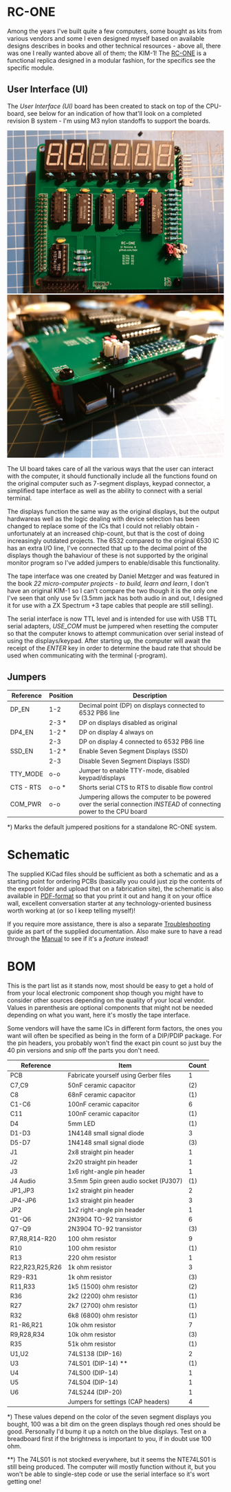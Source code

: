 # RC-ONE

Among the years I've built quite a few computers, some bought as kits from various vendors and some I even designed myself based on available designs describes in books and other technical resources - above all, there was one I really wanted above all of them; the KIM-1! The [RC-ONE](https://github.com/tebl/RC-ONE) is a functional replica designed in a modular fashion, for the specifics see the specific module.

## User Interface (UI)
The *User Interface (UI)* board has been created to stack on top of the CPU-board, see below for an indication of how that'll look on a completed revision B system - I'm using M3 nylon standoffs to support the boards.

![Assembled UI Board](https://github.com/tebl/RC-ONE/raw/master/RC1%20UI/gallery/2019-10-24%2020.45.43.jpg)
![Stacked boards](https://github.com/tebl/RC-ONE/raw/master/gallery/2019-10-24%2020.45.34.jpg)

The UI board takes care of all the various ways that the user can interact with the computer, it should functionally include all the functions found on the original computer such as 7-segment displays, keypad connector, a simplified tape interface as well as the ability to connect with a serial terminal.

The displays function the same way as the original displays, but the output hardwareas well as the logic dealing with device selection has been changed to replace some of the ICs that I could not reliably obtain - unfortunately at an increased chip-count, but that is the cost of doing increasingly outdated projects. The 6532 compared to the original 6530 IC has an extra I/O line, I've connected that up to the decimal point of the displays though the bahaviour of these is not supported by the original monitor program so I've added jumpers to enable/disable this functionality.

The tape interface was one created by Daniel Metzger and was featured in the book *22 micro-computer projects - to build, learn and learn*, I don't have an original KIM-1 so I can't compare the two though it is the only one I've seen that only use 5v (3.5mm jack has both audio in and out, I designed it for use with a ZX Spectrum +3 tape cables that people are still selling). 

The serial interface is now TTL level and is intended for use with USB TTL serial adapters, *USE_COM* must be jumpered when resetting the computer so that the computer knows to attempt communication over serial instead of using the displays/keypad. After starting up, the computer will await the receipt of the *ENTER* key in order to determine the baud rate that should be used when communicating with the terminal (-program).


## Jumpers
| Reference | Position | Description                                               |
| ----------| -------- | --------------------------------------------------------  |
| DP_EN     | 1-2      | Decimal point (DP) on displays connected to 6532 PB6 line |
|           | 2-3 *    | DP on displays disabled as original                       |
| DP4_EN    | 1-2 *    | DP on display 4 always on                                 |
|           | 2-3      | DP on display 4 connected to 6532 PB6 line                |
| SSD_EN    | 1-2 *    | Enable Seven Segment Displays (SSD)                       |
|           | 2-3      | Disable Seven Segment Displays (SSD)                      |
| TTY_MODE  | o-o      | Jumper to enable TTY-mode, disabled keypad/displays       |
| CTS - RTS | o-o *    | Shorts serial CTS to RTS to disable flow control          |
| COM_PWR   | o-o      | Jumpering allows the computer to be powered over the serial connection *INSTEAD* of connecting power to the CPU board |

\*) Marks the default jumpered positions for a standalone RC-ONE system.


# Schematic
The supplied KiCad files should be sufficient as both a schematic and as a starting point for ordering PCBs (basically you could just zip the contents of the export folder and upload that on a fabrication site), the schematic is also available in [PDF-format](https://github.com/tebl/RC-ONE/raw/master/RC1%20UI/export/RC1%20UI.pdf) so that you print it out and hang it on your office wall, excellent conversation starter at any technology-oriented business worth working at (or so I keep telling myself)!

If you require more assistance, there is also a separate [Troubleshooting](https://github.com/tebl/RC-ONE/blob/master/documentation/Troubleshooting.md) guide as part of the supplied documentation. Also make sure to have a read through the [Manual](https://github.com/tebl/RC-ONE/blob/master/documentation/Manual.md) to see if it's a *feature* instead!


# BOM
This is the part list as it stands now, most should be easy to get a hold of from your local electronic component shop though you might have to consider other sources depending on the quality of your local vendor. Values in parenthesis are optional components that might not be needed depending on what you want, here it's mostly the tape interface.

Some vendors will have the same ICs in different form factors, the ones you want will often be specified as being in the form of a DIP/PDIP package. For the pin headers, you probably won't find the exact pin count so just buy the 40 pin versions and snip off the parts you don't need.

| Reference       | Item                                  | Count |
| --------------- | ------------------------------------- | ----- |
| PCB             | Fabricate yourself using Gerber files |     1 |
| C7,C9           | 50nF ceramic capacitor                |    (2)|
| C8              | 68nF ceramic capacitor                |    (1)|
| C1-C6           | 100nF ceramic capacitor               |     6 |
| C11             | 100nF ceramic capacitor               |    (1)|
| D4              | 5mm LED                               |    (1)|
| D1-D3           | 1N4148 small signal diode             |     3 |
| D5-D7           | 1N4148 small signal diode             |    (3)|
| J1              | 2x8 straight pin header               |     1 |
| J2              | 2x20 straight pin header              |     1 |
| J3              | 1x6 right-angle pin header            |     1 |
| J4 Audio        | 3.5mm 5pin green audio socket (PJ307) |    (1)|
| JP1,JP3         | 1x2 straight pin header               |     2 |
| JP4-JP6         | 1x3 straight pin header               |     3 |
| JP2             | 1x2 right-angle pin header            |     1 |
| Q1-Q6           | 2N3904 TO-92 transistor               |     6 |
| Q7-Q9           | 2N3904 TO-92 transistor               |    (3)|
| R7,R8,R14-R20   | 100 ohm resistor                      |     9 |
| R10             | 100 ohm resistor                      |    (1)|
| R13             | 220 ohm resistor                      |     1 |
| R22,R23,R25,R26 | 1k ohm resistor                       |     3 |
| R29-R31         | 1k ohm resistor                       |    (3)|
| R11,R33         | 1k5 (1500) ohm resistor               |    (2)|
| R36             | 2k2 (2200) ohm resistor               |    (1)|
| R27             | 2k7 (2700) ohm resistor               |    (1)|
| R32             | 6k8 (6800) ohm resistor               |    (1)|
| R1-R6,R21       | 10k ohm resistor                      |     7 |
| R9,R28,R34      | 10k ohm resistor                      |    (3)|
| R35             | 51k ohm resistor                      |    (1)|
| U1,U2           | 74LS138 (DIP-16)                      |     2 |
| U3              | 74LS01 (DIP-14) **                    |    (1)|
| U4              | 74LS00 (DIP-14)                       |     1 |
| U5              | 74LS04 (DIP-14)                       |     1 |
| U6              | 74LS244 (DIP-20)                      |     1 |
|                 | Jumpers for settings (CAP headers)    |     4 |

*) These values depend on the color of the seven segment displays you bought, 100 was a bit dim on the green displays though red ones should be good. Personally I'd bump it up a notch on the blue displays. Test on a breadboard first if the brightness is important to you, if in doubt use 100 ohm.

**) The 74LS01 is not stocked everywhere, but it seems the NTE74LS01 is still being produced. The computer will mostly function without it, but you won't be able to single-step code or use the serial interface so it's wort getting one!